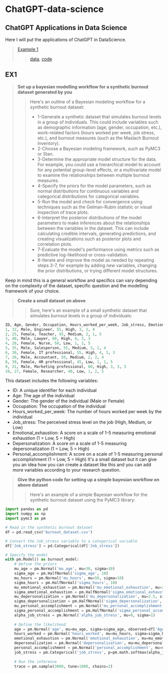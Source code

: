# ChatGPT-data-science
ChatGPT Applications in Data Science
---
Here I will put the applications of ChatGPT in DataScience. 

>[Example 1](#ex1)
>>[data](./burnout_dataset.csv), [code](./ex1.py)

## EX1
> **Set up a bayesian modelling workflow for a synthetic burnout dataset generated by you**
>>Here's an outline of a Bayesian modeling workflow for a synthetic burnout dataset:
>>+ 1-Generate a synthetic dataset that simulates burnout levels in a group of individuals. This could include variables such as demographic information (age, gender, occupation, etc.), work-related factors (hours worked per week, job stress, etc.), and burnout measures (such as the Maslach Burnout Inventory).
>>+ 2-Choose a Bayesian modeling framework, such as PyMC3 or Stan.
>>+ 3-Determine the appropriate model structure for the data. For example, you could use a hierarchical model to account for any potential group-level effects, or a multivariate model to examine the relationships between multiple burnout measures.
>>+ 4-Specify the priors for the model parameters, such as normal distributions for continuous variables and categorical distributions for categorical variables.
>>+ 5-Run the model and check for convergence using techniques such as the Gelman-Rubin statistic or visual inspection of trace plots.
>>+ 6-Interpret the posterior distributions of the model parameters to make inferences about the relationships between the variables in the dataset. This can include calculating credible intervals, generating predictions, and creating visualizations such as posterior plots and correlation plots.
>>+ 7-Evaluate the model's performance using metrics such as predictive log-likelihood or cross-validation.
>>+ 8-Iterate and improve the model as needed by repeating steps 3-7, for example by adding new variables, changing the prior distributions, or trying different model structures.

Keep in mind this is a general workflow and specifics can vary depending on the complexity of the dataset, specific question and the modelling framework of your choice.
> **Create a small dataset on above**
>> Sure, here's an example of a small synthetic dataset that simulates burnout levels in a group of individuals:
```Python
ID, Age, Gender, Occupation, Hours_worked_per_week, Job_stress, Emotional_exhaustion, Depersonalization, Personal_accomplishment
1, 32, Male, Engineer, 55, High, 3, 2, 4
2, 25, Female, Teacher, 45, Medium, 2, 1, 5
3, 40, Male, Lawyer, 60, High, 4, 3, 3
4, 28, Female, Nurse, 50, Low, 1, 1, 5
5, 35, Male, Salesperson, 55, Medium, 3, 2, 4
6, 30, Female, IT professional, 55, High, 4, 3, 3
7, 26, Male, Accountant, 50, Medium, 2, 2, 4
8, 39, Female, HR professional, 45, Low, 1, 1, 5
9, 31, Male, Marketing professional, 60, High, 3, 3, 3
10, 27, Female, Researcher, 40, Low, 1, 2, 5
```
This dataset includes the following variables:

+ ID: A unique identifier for each individual
+ Age: The age of the individual
+ Gender: The gender of the individual (Male or Female)
+ Occupation: The occupation of the individual
+ Hours_worked_per_week: The number of hours worked per week by the individual
+ Job_stress: The perceived stress level on the job (High, Medium, or Low)
+ Emotional_exhaustion: A score on a scale of 1-5 measuring emotional exhaustion (1 = Low, 5 = High)
+ Depersonalization: A score on a scale of 1-5 measuring depersonalization (1 = Low, 5 = High)
+ Personal_accomplishment: A score on a scale of 1-5 measuring personal accomplishment (1 = Low, 5 = High)
It's a small dataset but it can give you an idea how you can create a dataset like this and you can add more variables according to your research question.

> **Give the python code for setting up a simple bayesian workflow on above dataset**
>> Here's an example of a simple Bayesian workflow for the synthetic burnout dataset using the PyMC3 library:
```python
import pandas as pd
import numpy as np
import pymc3 as pm

# Read in the synthetic burnout dataset
df = pd.read_csv('burnout_dataset.csv')

# Convert the Job_stress variable to a categorical variable
df['Job_stress'] = pd.Categorical(df['Job_stress'])

# Specify the model
with pm.Model() as burnout_model:
    # Define the priors
    mu_age = pm.Normal('mu_age', mu=30, sigma=10)
    sigma_age = pm.HalfNormal('sigma_age', 10)
    mu_hours = pm.Normal('mu_hours', mu=50, sigma=10)
    sigma_hours = pm.HalfNormal('sigma_hours', 10)
    mu_emotional_exhaustion = pm.Normal('mu_emotional_exhaustion', mu=2.5, sigma=1)
    sigma_emotional_exhaustion = pm.HalfNormal('sigma_emotional_exhaustion', 1)
    mu_depersonalization = pm.Normal('mu_depersonalization', mu=2.5, sigma=1)
    sigma_depersonalization = pm.HalfNormal('sigma_depersonalization', 1)
    mu_personal_accomplishment = pm.Normal('mu_personal_accomplishment', mu=4, sigma=1)
    sigma_personal_accomplishment = pm.HalfNormal('sigma_personal_accomplishment', 1)
    alpha_job_stress = pm.Normal('alpha_job_stress', mu=0, sigma=1)
    
    # Define the likelihood
    age = pm.Normal('age', mu=mu_age, sigma=sigma_age, observed=df['Age'])
    hours_worked = pm.Normal('hours_worked', mu=mu_hours, sigma=sigma_hours, observed=df['Hours_worked_per_week'])
    emotional_exhaustion = pm.Normal('emotional_exhaustion', mu=mu_emotional_exhaustion, sigma=sigma_emotional_exhaustion, observed=df['Emotional_exhaustion'])
    depersonalization = pm.Normal('depersonalization', mu=mu_depersonalization, sigma=sigma_depersonalization, observed=df['Depersonalization'])
    personal_accomplishment = pm.Normal('personal_accomplishment', mu=mu_personal_accomplishment, sigma=sigma_personal_accomplishment, observed=df['Personal_accomplishment'])
    job_stress = pm.Categorical('job_stress', p=pm.math.softmax(alpha_job_stress), observed=df['Job_stress'].cat.codes)
    
    # Run the inference
    trace = pm.sample(3000, tune=1000, chains=2)

```

